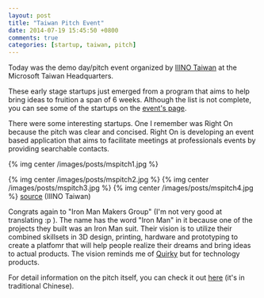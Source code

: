```yaml
---
layout: post
title: "Taiwan Pitch Event"
date: 2014-07-19 15:45:50 +0800
comments: true
categories: [startup, taiwan, pitch]
---
```


Today was the demo day/pitch event organized by [IIINO Taiwan][iiino] at the Microsoft Taiwan Headquarters.

These early stage startups just emerged from a program that aims to help bring ideas to fruition a span of 6 weeks. Although the list is not complete, you can see some of the startups on the [event's page][event].

There were some interesting startups. One I remember was Right On because the pitch was clear and concised. Right On is developing an event based application that aims to facilitate meetings at professionals events by providing searchable contacts.  

{% img center /images/posts/mspitch1.jpg %}

<!--more-->

{% img center /images/posts/mspitch2.jpg %}
{% img center /images/posts/mspitch3.jpg %}
{% img center /images/posts/mspitch4.jpg %}
[source][iiino] (IIINO Taiwan)

Congrats again to "Iron Man Makers Group" (I'm not very good at translating :p ). The name has the word "Iron Man" in it because one of the projects they built was an Iron Man suit. Their vision is to utilize their combined skillsets in 3D design, printing, hardware and prototyping to create a platfomr that will help people realize their dreams and bring ideas to actual products. The vision reminds me of [Quirky][quirky] but for technology products.


For detail information on the pitch itself, you can check it out [here][geocube] (it's in traditional Chinese).

[event]: http://mobilehero.kktix.cc/events/0719
[iiino]: https://www.facebook.com/iiinno.tw
[twbusguide]: http://woodegg.com/tw
[quirky]: http://www.quirky.com/
[geocube]: http://blog.geocube.biz/%E7%99%BE%E4%BA%BApitch-demo-show-%E5%BE%8C%E8%A8%98.html
